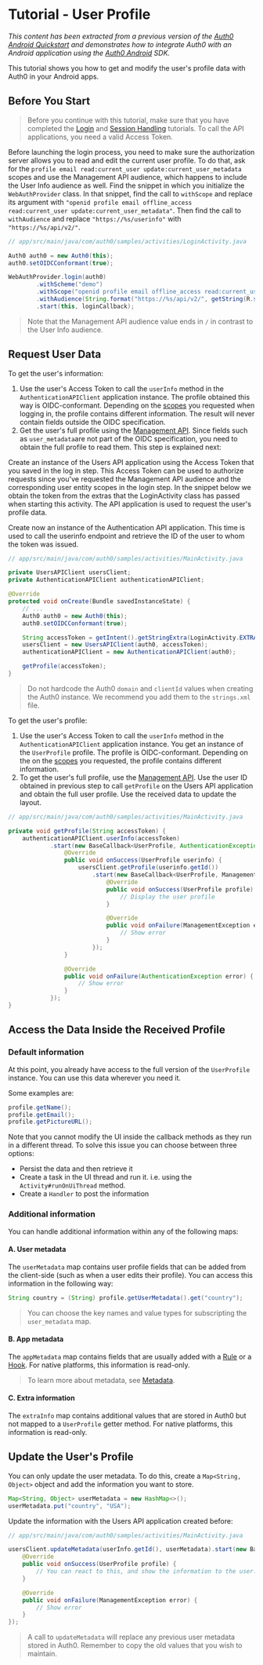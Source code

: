 # Tutorial - User Profile

_This content has been extracted from a previous version of the [Auth0 Android Quickstart](https://auth0.com/docs/quickstart/native/android) and demonstrates how to integrate Auth0 with an Android application using the [Auth0 Android](https://github.com/auth0/Auth0.Android) SDK._

This tutorial shows you how to get and modify the user's profile data with Auth0 in your Android apps.

## Before You Start

> Before you continue with this tutorial, make sure that you have completed the [Login](../00-Login/TUTORIAL.md) and [Session Handling](../03-Session-Handling/TUTORIAL.md) tutorials. To call the API applications, you need a valid Access Token.

Before launching the login process, you need to make sure the authorization server allows you to read and edit the current user profile. To do that, ask for the `profile email read:current_user update:current_user_metadata` scopes and use the Management API audience, which happens to include the User Info audience as well. Find the snippet in which you initialize the `WebAuthProvider` class. In that snippet, find the call to `withScope` and replace its argument with `"openid profile email offline_access read:current_user update:current_user_metadata"`. Then find the call to `withAudience` and replace `"https://%s/userinfo"` with `"https://%s/api/v2/"`.

```java
// app/src/main/java/com/auth0/samples/activities/LoginActivity.java

Auth0 auth0 = new Auth0(this);
auth0.setOIDCConformant(true);

WebAuthProvider.login(auth0)
        .withScheme("demo")
        .withScope("openid profile email offline_access read:current_user update:current_user_metadata")
        .withAudience(String.format("https://%s/api/v2/", getString(R.string.com_auth0_domain)))
        .start(this, loginCallback);
```

> Note that the Management API audience value ends in `/` in contrast to the User Info audience.

## Request User Data

To get the user's information:

1. Use the user's Access Token to call the `userInfo` method in the `AuthenticationAPIClient` application instance.
The profile obtained this way is OIDC-conformant. Depending on the [scopes](https://auth0.com/docs/scopes) you requested when logging in, the profile contains different information. The result will never contain fields outside the OIDC specification.
2. Get the user's full profile using the [Management API](https://auth0.com/docs/api/management/v2#!/Users). Since fields such as `user_metadata`are not part of the OIDC specification, you need to obtain the full profile to read them. This step is explained next:

Create an instance of the Users API application using the Access Token that you saved in the log in step. This Access Token can be used to authorize requests since you've requested the Management API audience and the corresponding user entity scopes in the login step. In the snippet below we obtain the token from the extras that the LoginActivity class has passed when starting this activity. The API application is used to request the user's profile data.

Create now an instance of the Authentication API application. This time is used to call the userinfo endpoint and retrieve the ID of the user to whom the token was issued.

```java
// app/src/main/java/com/auth0/samples/activities/MainActivity.java

private UsersAPIClient usersClient;
private AuthenticationAPIClient authenticationAPIClient;

@Override
protected void onCreate(Bundle savedInstanceState) {
    // ...
    Auth0 auth0 = new Auth0(this);
    auth0.setOIDCConformant(true);

    String accessToken = getIntent().getStringExtra(LoginActivity.EXTRA_ACCESS_TOKEN);
    usersClient = new UsersAPIClient(auth0, accessToken);
    authenticationAPIClient = new AuthenticationAPIClient(auth0);

    getProfile(accessToken);
}
```

> Do not hardcode the Auth0 `domain` and `clientId` values when creating the Auth0 instance. We recommend you add them to the `strings.xml` file.

To get the user's profile:
1. Use the user's Access Token to call the `userInfo` method in the `AuthenticationAPIClient` application instance.
You get an instance of the `UserProfile` profile. The profile is OIDC-conformant. Depending on the on the [scopes](https://auth0.com/docs/scopes) you requested, the profile contains different information.
2. To get the user's full profile, use the [Management API](https://auth0.com/docss/api/management/v2#!/Users). Use the user ID obtained in previous step to call `getProfile` on the Users API application and obtain the full user profile. Use the received data to update the layout.

```java
// app/src/main/java/com/auth0/samples/activities/MainActivity.java

private void getProfile(String accessToken) {
    authenticationAPIClient.userInfo(accessToken)
            .start(new BaseCallback<UserProfile, AuthenticationException>() {
                @Override
                public void onSuccess(UserProfile userinfo) {
                    usersClient.getProfile(userinfo.getId())
                        .start(new BaseCallback<UserProfile, ManagementException>() {
                            @Override
                            public void onSuccess(UserProfile profile) {
                                // Display the user profile
                            }

                            @Override
                            public void onFailure(ManagementException error) {
                                // Show error
                            }
                        });
                }

                @Override
                public void onFailure(AuthenticationException error) {
                    // Show error
                }
            });
}
```

## Access the Data Inside the Received Profile

### Default information

At this point, you already have access to the full version of the `UserProfile` instance.
You can use this data wherever you need it.

Some examples are:

```java
profile.getName();
profile.getEmail();
profile.getPictureURL();
```

Note that you cannot modify the UI inside the callback methods as they run in a different thread. To solve this issue you can choose between three options:
- Persist the data and then retrieve it
- Create a task in the UI thread and run it. i.e. using the `Activity#runOnUiThread` method.
- Create a `Handler` to post the information

### Additional information

You can handle additional information within any of the following maps:

#### A. User metadata

The `userMetadata` map contains user profile fields that can be added from the client-side (such as when a user edits their profile). You can access this information in the following way:

```java
String country = (String) profile.getUserMetadata().get("country");
```

> You can choose the key names and value types for subscripting the `user_metadata` map.

#### B. App metadata

The `appMetadata` map contains fields that are usually added with a [Rule](https://auth0.com/docs/rules) or a [Hook](https://auth0.com/docs/hooks). For native platforms, this information is read-only.

> To learn more about metadata, see [Metadata](https://auth0.com/docs/users/metadata).

#### C. Extra information

The `extraInfo` map contains additional values that are stored in Auth0 but not mapped to a `UserProfile` getter method. For native platforms, this information is read-only.

## Update the User's Profile

You can only update the user metadata. To do this, create a `Map<String, Object>` object and add the information you want to store.

```java
Map<String, Object> userMetadata = new HashMap<>();
userMetadata.put("country", "USA");
```

Update the information with the Users API application created before:

```java
// app/src/main/java/com/auth0/samples/activities/MainActivity.java

usersClient.updateMetadata(userInfo.getId(), userMetadata).start(new BaseCallback<UserProfile, ManagementException>() {
    @Override
    public void onSuccess(UserProfile profile) {
        // You can react to this, and show the information to the user.
    }

    @Override
    public void onFailure(ManagementException error) {
        // Show error
    }
});
```

> A call to `updateMetadata` will replace any previous user metadata stored in Auth0. Remember to copy the old values that you wish to maintain.
